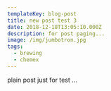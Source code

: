 ```yaml
---
templateKey: blog-post
title: new post test 3
date: 2018-12-18T13:05:10.000Z
description: for post paging...
image: /img/jumbotron.jpg
tags:
  - brewing
  - chemex
---
```


plain post just for test ...
